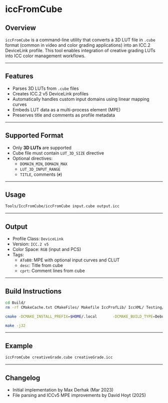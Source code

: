 # iccFromCube

## Overview

`iccFromCube` is a command-line utility that converts a 3D LUT file in `.cube` format (common in video and color grading applications) into an ICC.2 DeviceLink profile. This tool enables integration of creative grading LUTs into ICC color management workflows.

---

## Features

- Parses 3D LUTs from `.cube` files
- Creates ICC.2 v5 DeviceLink profiles
- Automatically handles custom input domains using linear mapping curves
- Embeds LUT data as a multi-process element (MPE)
- Preserves title and comments as profile metadata

---

## Supported Format

- Only **3D LUTs** are supported
- Cube file must contain `LUT_3D_SIZE` directive
- Optional directives:
  - `DOMAIN_MIN`, `DOMAIN_MAX`
  - `LUT_3D_INPUT_RANGE`
  - `TITLE`, comments (`#`)

---

## Usage

```sh
Tools/IccFromCube/iccFromCube input.cube output.icc
```

---

## Output

- Profile Class: `DeviceLink`
- Version: `ICC.2 v5`
- Color Space: `RGB` (input and PCS)
- Tags:
  - `AToB0`: MPE with optional input curves and CLUT
  - `desc`: Title from cube
  - `cprt`: Comment lines from cube

---

## Build Instructions

```sh
cd Build/
rm -rf CMakeCache.txt CMakeFiles/ Makefile IccProfLib/ IccXML/ Testing/ Tools/

cmake -DCMAKE_INSTALL_PREFIX=$HOME/.local       -DCMAKE_BUILD_TYPE=Debug       -DCMAKE_CXX_FLAGS="-g -fsanitize=address,undefined -fno-omit-frame-pointer -Wall"       -Wno-dev -DENABLE_TOOLS=YES Cmake/

make -j32
```

---

## Example

```sh
iccFromCube creativeGrade.cube creativeGrade.icc
```

---

## Changelog

- Initial implementation by Max Derhak (Mar 2023)
- File parsing and ICCv5 MPE improvements by David Hoyt (2025)
